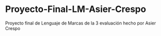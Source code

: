 # Proyecto-Final-LM-Asier-Crespo
Proyecto final de Lenguaje de Marcas de la 3 evaluación hecho por Asier Crespo
